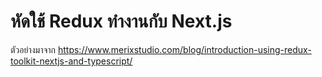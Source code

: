 # หัดใช้ Redux ทำงานกับ Next.js

ตัวอย่างมาจาก <https://www.merixstudio.com/blog/introduction-using-redux-toolkit-nextjs-and-typescript/>
